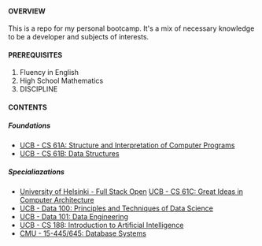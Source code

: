#### OVERVIEW

This is a repo for my personal bootcamp. It's a mix of necessary knowledge to be a developer and subjects of interests.

#### PREREQUISITES

1. Fluency in English
2. High School Mathematics
3. DISCIPLINE

#### CONTENTS

##### Foundations
- [UCB - CS 61A: Structure and Interpretation of Computer Programs](https://github.com/woadray/bootcamp/blob/main/courses.md#ucb---cs-61-a-structure-and-interpretation-of-computer-programs)
- [UCB - CS 61B: Data Structures](https://github.com/woadray/bootcamp/blob/main/courses.md#ucb---cs-61-b-data-structures-github)

##### Specialiazations
- [University of Helsinki - Full Stack Open](https://github.com/woadray/bootcamp/blob/main/courses.md#university-of-helsinki---full-stack-open)
[UCB - CS 61C: Great Ideas in Computer Architecture](https://github.com/woadray/bootcamp/blob/main/courses.md#ucb---cs61-c-great-ideas-in-computer-architecture-github)
- [UCB - Data 100: Principles and Techniques of Data Science](https://github.com/woadray/bootcamp/blob/main/courses.md#ucb---data-100-principles-and-techniques-of-data-science-github)
- [UCB - Data 101: Data Engineering](https://github.com/woadray/bootcamp/blob/main/courses.md#ucb---data-101)
- [UCB - CS 188: Introduction to Artificial Intelligence](https://github.com/woadray/bootcamp/blob/main/courses.md#ucb---cs-188-introduction-to-artificial-intelligence)
- [CMU - 15-445/645: Database Systems](https://github.com/woadray/bootcamp/blob/main/courses.md#cmu---15-445645-database-systems-github)
